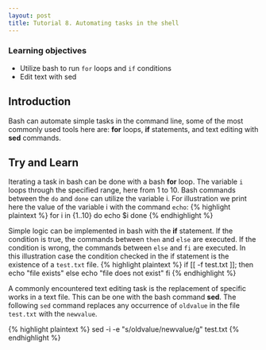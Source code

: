 ```yaml
---
layout: post
title: Tutorial 8. Automating tasks in the shell
---
```

### Learning objectives
* Utilize bash to run `for` loops and `if` conditions
* Edit text with sed


## Introduction
Bash can automate simple tasks in the command line, some of the most commonly used tools here are: **for** loops, **if** statements, and text editing with **sed** commands.

## Try and Learn
Iterating a task in bash can be done with a bash **for** loop. The variable `i` loops through the specified range, here from 1 to 10. Bash commands between the `do` and `done` can utilize the variable i. For illustration we print here the value of the variable i with the command `echo`:
{% highlight plaintext %}
for i in {1..10}
do
	echo $i
done
{% endhighlight %}

Simple logic can be implemented in bash with the **if** statement. If the condition is true, the commands between `then` and `else` are executed. If the condition is wrong, the commands between `else` and `fi` are executed. In this illustration case the condition checked in the if statement is the existence of a `test.txt` file.
{% highlight plaintext %}
if [[ -f test.txt ]]; then
echo "file exists"
else
echo "file does not exist"
fi
{% endhighlight %}

A commonly encountered text editing task is the replacement of specific works in a text file. This can be one with the bash command **sed**. The following `sed` command replaces any occurrence of `oldvalue` in the file `test.txt` with the `newvalue`.

{% highlight plaintext %}
sed -i -e "s/oldvalue/newvalue/g" test.txt
{% endhighlight %}
